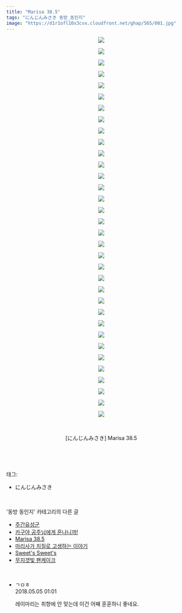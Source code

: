 ```yaml
---
title: "Marisa 38.5"
tags: "にんじんみさき 동방_동인지"
image: "https://d1r1ofl10x3cvx.cloudfront.net/ghap/565/001.jpg"
---
```

<div class="article">
<p style="text-align: center; clear: none; float: none;"><img src="{{ site.imgserver7 }}/ghap/565/001.jpg"/></p>
<p style="text-align: center; clear: none; float: none;"><img src="{{ site.imgserver7 }}/ghap/565/002.jpg"/></p>
<p style="text-align: center; clear: none; float: none;"><img src="{{ site.imgserver7 }}/ghap/565/003.jpg"/></p>
<p style="text-align: center; clear: none; float: none;"><img src="{{ site.imgserver7 }}/ghap/565/004.jpg"/></p>
<p style="text-align: center; clear: none; float: none;"><img src="{{ site.imgserver7 }}/ghap/565/005.jpg"/></p>
<p style="text-align: center; clear: none; float: none;"><img src="{{ site.imgserver7 }}/ghap/565/006.jpg"/></p>
<p style="text-align: center; clear: none; float: none;"><img src="{{ site.imgserver7 }}/ghap/565/007.jpg"/></p>
<p style="text-align: center; clear: none; float: none;"><img src="{{ site.imgserver7 }}/ghap/565/008.jpg"/></p>
<p style="text-align: center; clear: none; float: none;"><img src="{{ site.imgserver7 }}/ghap/565/009.jpg"/></p>
<p style="text-align: center; clear: none; float: none;"><img src="{{ site.imgserver7 }}/ghap/565/010.jpg"/></p>
<p style="text-align: center; clear: none; float: none;"><img src="{{ site.imgserver7 }}/ghap/565/011.jpg"/></p>
<p style="text-align: center; clear: none; float: none;"><img src="{{ site.imgserver7 }}/ghap/565/012.jpg"/></p>
<p style="text-align: center; clear: none; float: none;"><img src="{{ site.imgserver7 }}/ghap/565/013.jpg"/></p>
<p style="text-align: center; clear: none; float: none;"><img src="{{ site.imgserver7 }}/ghap/565/014.jpg"/></p>
<p style="text-align: center; clear: none; float: none;"><img src="{{ site.imgserver7 }}/ghap/565/015.jpg"/></p>
<p style="text-align: center; clear: none; float: none;"><img src="{{ site.imgserver7 }}/ghap/565/016.jpg"/></p>
<p style="text-align: center; clear: none; float: none;"><img src="{{ site.imgserver7 }}/ghap/565/017.jpg"/></p>
<p style="text-align: center; clear: none; float: none;"><img src="{{ site.imgserver7 }}/ghap/565/018.jpg"/></p>
<p style="text-align: center; clear: none; float: none;"><img src="{{ site.imgserver7 }}/ghap/565/019.jpg"/></p>
<p style="text-align: center; clear: none; float: none;"><img src="{{ site.imgserver7 }}/ghap/565/020.jpg"/></p>
<p style="text-align: center; clear: none; float: none;"><img src="{{ site.imgserver7 }}/ghap/565/021.jpg"/></p>
<p style="text-align: center; clear: none; float: none;"><img src="{{ site.imgserver7 }}/ghap/565/022.jpg"/></p>
<p style="text-align: center; clear: none; float: none;"><img src="{{ site.imgserver7 }}/ghap/565/023.jpg"/></p>
<p style="text-align: center; clear: none; float: none;"><img src="{{ site.imgserver7 }}/ghap/565/024.jpg"/></p>
<p style="text-align: center; clear: none; float: none;"><img src="{{ site.imgserver7 }}/ghap/565/025.jpg"/></p>
<p style="text-align: center; clear: none; float: none;"><img src="{{ site.imgserver7 }}/ghap/565/026.jpg"/></p>
<p style="text-align: center; clear: none; float: none;"><img src="{{ site.imgserver7 }}/ghap/565/027.jpg"/></p>
<p style="text-align: center; clear: none; float: none;"><img src="{{ site.imgserver7 }}/ghap/565/028.jpg"/></p>
<p style="text-align: center; clear: none; float: none;"><img src="{{ site.imgserver7 }}/ghap/565/029.jpg"/></p>
<p style="text-align: center; clear: none; float: none;"><img src="{{ site.imgserver7 }}/ghap/565/030.jpg"/></p>
<p style="text-align: center; clear: none; float: none;"><img src="{{ site.imgserver7 }}/ghap/565/031.jpg"/></p>
<p style="text-align: center; clear: none; float: none;"><img src="{{ site.imgserver7 }}/ghap/565/032.jpg"/></p>
<p style="text-align: center; clear: none; float: none;"><img src="{{ site.imgserver7 }}/ghap/565/033.jpg"/></p>
<p style="text-align: center; clear: none; float: none;"><img src="{{ site.imgserver7 }}/ghap/565/034.jpg"/></p>
<p style="text-align: center; clear: none; float: none;"><br/></p>
<p style="text-align: center; clear: none; float: none;">[にんじんみさき] Marisa 38.5</p>
<p><br/></p>
</div><br/>
<div class="tagTrail">
<p>태그: </p>
<ul>
<li>にんじんみさき</li>
</ul>
</div><br/>
<div class="another">
<p>'동방 동인지' 카테고리의 다른 글</p>
<ul>
<li><a href="/ghap_567">주간유성군</a></li>
<li><a href="/ghap_566">카구야 공주님에게 혼나니까!</a></li>
<li><a href="/ghap_565">Marisa 38.5</a></li>
<li><a href="/ghap_564">마리사가 치질로 고생하는 이야기</a></li>
<li><a href="/ghap_563">Sweet's Sweet's</a></li>
<li><a href="/ghap_562">무지갯빛 팬케이크</a></li>
</ul>
</div><br/>
<div class="cb_module cb_fluid">
<div class="cb_wrt cb_profile">
<div class="comment">
<ul>
<li class="cb_thumb_off" id="comment15250745">
<div class="cb_comment_area">
<div class="cb_info_area">
<div class="cb_section">
<span class="cb_nick_name">ㄱㅁㅎ</span>
</div>
<div class="cb_section">
<span class="cb_date">2018.05.05 01:01 </span>
</div>
</div>
<div class="cb_dsc_comment">
<p class="cb_dsc">
											레이마리는 취향에 안 맞는데 이건 어째 훈훈하니 좋네요.
										</p>
</div>
</div></li>
</ul>
</div>
</div><!-- commentList close -->
</div><br/>
